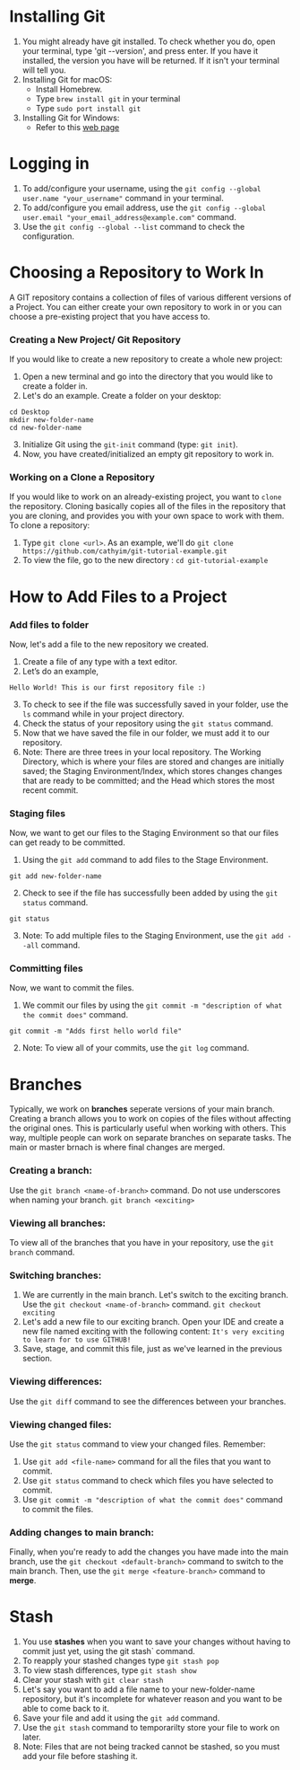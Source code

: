 
# Installing Git
  1) You might already have git installed. To check whether you do, open your terminal, type 'git --version', and press enter. If you have it installed, 
    the version you have will be returned. If it isn't your terminal will tell you. 
  2) Installing Git for macOS:
        - Install Homebrew.
        - Type `brew install git` in your terminal
        - Type `sudo port install git`
  3) Installing Git for Windows:
        - Refer to this [web page](https://git-scm.com/download/win)
# Logging in
  1) To add/configure your username, using the `git config --global user.name "your_username"` command in your terminal. 
  2) To add/configure you email address, use the `git config --global user.email "your_email_address@example.com"` command.
  3) Use the `git config --global --list` command to check the configuration. 
# Choosing a Repository to Work In
A GIT repository contains a collection of files of various different versions of a Project. You can either create your own repository to work in or you can choose a pre-existing project that you have access to.

### Creating a New Project/ Git Repository
If you would like to create a new repository to create a whole new project:
  1) Open a new terminal and go into the directory that you would like to create a folder in.
  2) Let's do an example. Create a folder on your desktop:
  ```
  cd Desktop
  mkdir new-folder-name
  cd new-folder-name
  ```
  3) Initialize Git using the `git-init` command (type: `git init`).
  4) Now, you have created/initialized an empty git repository to work in.

### Working on a Clone a Repository
If you would like to work on an already-existing project, you want to `clone` the repository. Cloning basically copies all of the files in the repository that you are cloning, and provides you with your own space to work with them. To clone a repository:
  1) Type `git clone <url>`. As an example, we'll do `git clone https://github.com/cathyim/git-tutorial-example.git`
  2) To view the file, go to the new directory : `cd git-tutorial-example`

# How to Add Files to a Project
### Add files to folder
Now, let's add a file to the new repository we created.
  1) Create a file of any type with a text editor. 
  2) Let’s do an example, 
```
Hello World! This is our first repository file :)
```
  3) To check to see if the file was successfully saved in your folder, use the `ls` command while in your project directory.
  4) Check the status of your repository using the `git status` command.
  5) Now that we have saved the file in our folder, we must add it to our repository.
  6) Note: There are three trees in your local repository. The Working Directory, which is where your files are stored and changes are initially saved; the Staging Environment/Index, which stores changes changes that are ready to be committed; and the Head which stores the most recent commit. 
### Staging files
Now, we want to get our files to the Staging Environment so that our files can get ready to be committed.
  1) Using the `git add` command to add files to the Stage Environment. 
  ```
  git add new-folder-name
  ```
  2) Check to see if the file has successfully been added by using the `git status` command.
  ```
  git status
  ```
  3) Note: To add multiple files to the Staging Environment, use the `git add --all` command. 
### Committing files
Now, we want to commit the files.
  1) We commit our files by using the `git commit -m "description of what the commit does"` command.
  ```
  git commit -m "Adds first hello world file"
  ```
  2) Note: To view all of your commits, use the `git log` command.

# Branches
Typically, we work on **branches** seperate versions of your main branch. Creating a branch allows you to work on copies of the files without affecting the original ones. This is particularly useful when working with others. This way, multiple people can work on separate branches on separate tasks. The main or master brnach is where final changes are merged. 
### Creating a branch:
Use the `git branch <name-of-branch>` command. Do not use underscores when naming your branch.
          ```
          git branch <exciting>
          ```
### Viewing all branches:
To view all of the branches that you have in your repository, use the `git branch` command.
### Switching branches:
  1) We are currently in the main branch. Let's switch to the exciting branch. Use the `git checkout <name-of-branch>` command.
          ```
          git checkout exciting
          ```
  2) Let's add a new file to our exciting branch. Open your IDE and create a new file named exciting with the following content:
          ```
          It's very exciting to learn for to use GITHUB!
          ```
  3) Save, stage, and commit this file, just as we've learned in the previous section.
### Viewing differences: 
Use the `git diff` command to see the differences between your branches. 
### Viewing changed files:
Use the `git status` command to view your changed files.
Remember:
  1) Use `git add <file-name>` command for all the files that you want to commit. 
  2) Use `git status` command to check which files you have selected to commit. 
  3) Use `git commit -m "description of what the commit does"` command to commit the files.
### Adding changes to main branch:
Finally, when you're ready to add the changes you have made into the main branch, use the `git checkout <default-branch>` command to switch to the main branch. Then, use the `git merge <feature-branch>` command to **merge**.
# Stash
  1) You use **stashes** when you want to save your changes without having to commit just yet, using the git stash` command.
  2) To reapply your stashed changes type `git stash pop`
  3) To view stash differences, type `git stash show`
  4) Clear your stash with `git clear stash`
  5) Let's say you want to add a file name to your new-folder-name repository, but it's incomplete for whatever reason and you want to be able to come back to it.
  6) Save your file and add it using the `git add` command.
  7) Use the `git stash` command to temporarilty store your file to work on later. 
  8) Note: Files that are not being tracked cannot be stashed, so you must add your file before stashing it.

